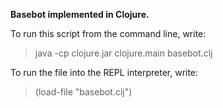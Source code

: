 **Basebot implemented in Clojure.**

To run this script from the command line, write:

> java -cp clojure.jar clojure.main basebot.clj

To run the file into the REPL interpreter, write:

> (load-file "basebot.clj")